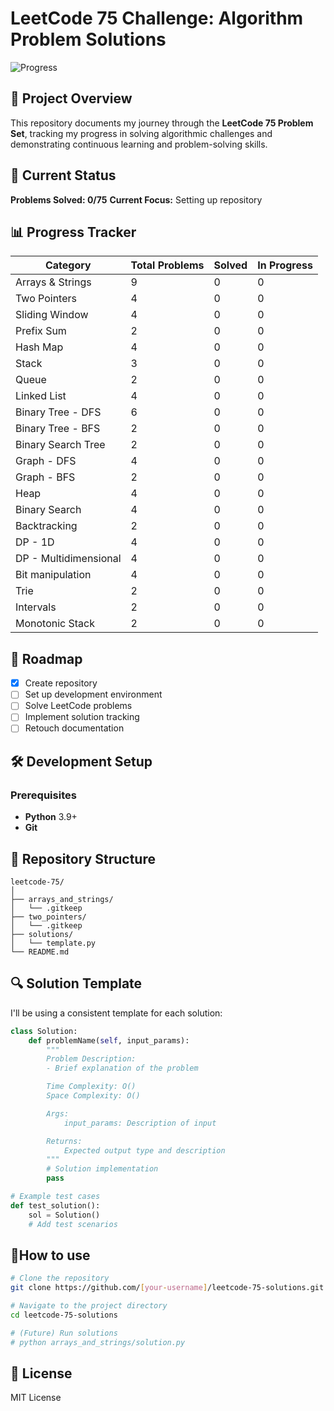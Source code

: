 # LeetCode 75 Challenge: Algorithm Problem Solutions

![Progress](https://progress-bar.xyz/0/)

## 🚀 Project Overview
This repository documents my journey through the **LeetCode 75 Problem Set**, tracking my progress in solving algorithmic challenges and demonstrating continuous learning and problem-solving skills.

## 🎯 Current Status
**Problems Solved: 0/75**
**Current Focus:** Setting up repository


## 📊 Progress Tracker
| Category | Total Problems | Solved | In Progress |
|----------|----------------|--------|-------------|
| Arrays & Strings | 9 | 0 | 0 |
| Two Pointers | 4 | 0 | 0 |
| Sliding Window | 4 | 0 | 0 |
| Prefix Sum | 2 | 0 | 0 |
| Hash Map | 4 | 0 | 0 |
| Stack | 3 | 0 | 0 |
| Queue | 2 | 0 | 0 |
| Linked List | 4 | 0 | 0 |
| Binary Tree - DFS | 6 | 0 | 0 |
| Binary Tree - BFS | 2 | 0 | 0 |
| Binary Search Tree | 2 | 0 | 0 |
| Graph - DFS | 4 | 0 | 0 |
| Graph - BFS | 2 | 0 | 0 |
| Heap | 4 | 0 | 0 |
| Binary Search | 4 | 0 | 0 |
| Backtracking | 2 | 0 | 0 |
| DP - 1D | 4 | 0 | 0 |
| DP - Multidimensional | 4 | 0 | 0 |
| Bit manipulation | 4 | 0 | 0 |
| Trie | 2 | 0 | 0 |
| Intervals | 2 | 0 | 0 |
| Monotonic Stack | 2 | 0 | 0 |

## 🧭 Roadmap
- [x] Create repository
- [ ] Set up development environment
- [ ] Solve LeetCode problems
- [ ] Implement solution tracking
- [ ] Retouch documentation

## 🛠 Development Setup
### Prerequisites
- **Python** 3.9+
- **Git**

## 📝 Repository Structure

```
leetcode-75/
│
├── arrays_and_strings/
│   └── .gitkeep
├── two_pointers/
│   └── .gitkeep
├── solutions/
│   └── template.py
└── README.md
```

## 🔍 Solution Template
I'll be using a consistent template for each solution:

```python
class Solution:
    def problemName(self, input_params):
        """
        Problem Description:
        - Brief explanation of the problem

        Time Complexity: O()
        Space Complexity: O()

        Args:
            input_params: Description of input

        Returns:
            Expected output type and description
        """
        # Solution implementation
        pass

# Example test cases
def test_solution():
    sol = Solution()
    # Add test scenarios
```

## 🚦How to use

```bash
# Clone the repository
git clone https://github.com/[your-username]/leetcode-75-solutions.git

# Navigate to the project directory
cd leetcode-75-solutions

# (Future) Run solutions
# python arrays_and_strings/solution.py
```

## 📜 License

MIT License
